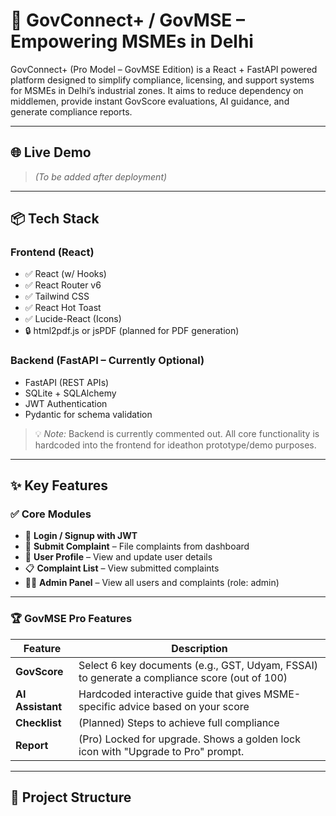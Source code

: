 # 🚀 GovConnect+ / GovMSE – Empowering MSMEs in Delhi

GovConnect+ (Pro Model – GovMSE Edition) is a React + FastAPI powered platform designed to simplify compliance, licensing, and support systems for MSMEs in Delhi’s industrial zones. It aims to reduce dependency on middlemen, provide instant GovScore evaluations, AI guidance, and generate compliance reports.

---

## 🌐 Live Demo
> _(To be added after deployment)_

---

## 📦 Tech Stack

### Frontend (React)
- ✅ React (w/ Hooks)
- ✅ React Router v6
- ✅ Tailwind CSS
- ✅ React Hot Toast
- ✅ Lucide-React (Icons)
- 🔒 html2pdf.js or jsPDF (planned for PDF generation)

### Backend (FastAPI – Currently Optional)
- FastAPI (REST APIs)
- SQLite + SQLAlchemy
- JWT Authentication
- Pydantic for schema validation

> 💡 *Note:* Backend is currently commented out. All core functionality is hardcoded into the frontend for ideathon prototype/demo purposes.

---

## ✨ Key Features

### ✅ Core Modules
- 🔐 **Login / Signup with JWT**
- 🧾 **Submit Complaint** – File complaints from dashboard
- 📜 **User Profile** – View and update user details
- 📋 **Complaint List** – View submitted complaints
- 🧑‍💼 **Admin Panel** – View all users and complaints (role: admin)

---

### 🏆 GovMSE Pro Features
| Feature          | Description |
|------------------|-------------|
| **GovScore**     | Select 6 key documents (e.g., GST, Udyam, FSSAI) to generate a compliance score (out of 100) |
| **AI Assistant** | Hardcoded interactive guide that gives MSME-specific advice based on your score |
| **Checklist**    | (Planned) Steps to achieve full compliance |
| **Report**       | (Pro) Locked for upgrade. Shows a golden lock icon with "Upgrade to Pro" prompt. |

---

## 📁 Project Structure

